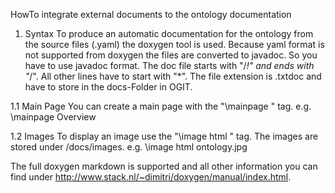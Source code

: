 HowTo integrate external documents to the ontology documentation

1. Syntax
To produce an automatic documentation for the ontology from the source files (.yaml)
the doxygen tool is used. Because yaml format is not supported from doxygen the files are
converted to javadoc. So you have to use javadoc format. The doc file starts with "/*!" and 
ends with "*/". All other lines have to start with "*".
The file extension is .txtdoc and have to store in the docs-Folder in OGIT.

1.1 Main Page
You can create a main page with the "\mainpage <name>" tag.
e.g. \mainpage Overview

1.2 Images
To display an image use the "\image html <picture>" tag. The images are stored
under /docs/images.
e.g. \image html ontology.jpg

The full doxygen markdown is supported and all other information you can find under http://www.stack.nl/~dimitri/doxygen/manual/index.html.
